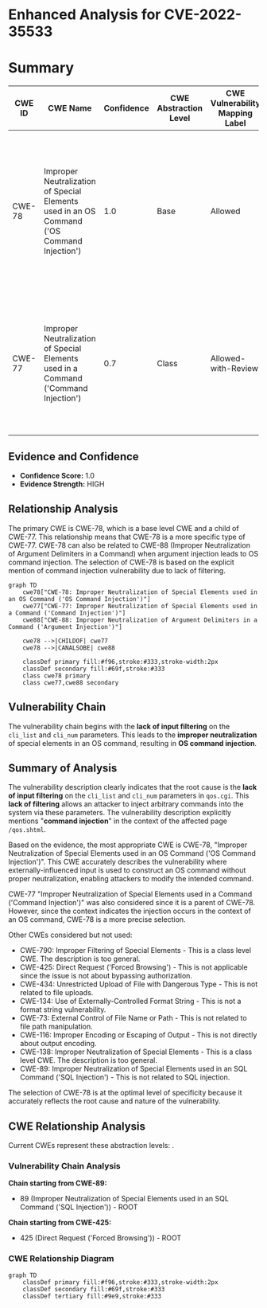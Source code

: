 # Enhanced Analysis for CVE-2022-35533

# Summary
| CWE ID | CWE Name | Confidence | CWE Abstraction Level | CWE Vulnerability Mapping Label | CWE-Vulnerability Mapping Notes |
|---|---|---|---|---|---|
| CWE-78 | Improper Neutralization of Special Elements used in an OS Command ('OS Command Injection') | 1.0 | Base | Allowed | Primary CWE: The application constructs an OS command using external input without proper neutralization of special elements, leading to OS command injection. |
| CWE-77 | Improper Neutralization of Special Elements used in a Command ('Command Injection') | 0.7 | Class | Allowed-with-Review | Secondary Candidate: If the command injection is not specifically an OS command, this could be a more general command injection. |

## Evidence and Confidence

*   **Confidence Score:** 1.0
*   **Evidence Strength:** HIGH

## Relationship Analysis
The primary CWE is CWE-78, which is a base level CWE and a child of CWE-77. This relationship means that CWE-78 is a more specific type of CWE-77. CWE-78 can also be related to CWE-88 (Improper Neutralization of Argument Delimiters in a Command) when argument injection leads to OS command injection. The selection of CWE-78 is based on the explicit mention of command injection vulnerability due to lack of filtering.

```mermaid
graph TD
    cwe78["CWE-78: Improper Neutralization of Special Elements used in an OS Command ('OS Command Injection')"]
    cwe77["CWE-77: Improper Neutralization of Special Elements used in a Command ('Command Injection')"]
    cwe88["CWE-88: Improper Neutralization of Argument Delimiters in a Command ('Argument Injection')"]
    
    cwe78 -->|CHILDOF| cwe77
    cwe78 -->|CANALSOBE| cwe88
    
    classDef primary fill:#f96,stroke:#333,stroke-width:2px
    classDef secondary fill:#69f,stroke:#333
    class cwe78 primary
    class cwe77,cwe88 secondary
```

## Vulnerability Chain
The vulnerability chain begins with the **lack of input filtering** on the `cli_list` and `cli_num` parameters. This leads to the **improper neutralization** of special elements in an OS command, resulting in **OS command injection**.

## Summary of Analysis
The vulnerability description clearly indicates that the root cause is the **lack of input filtering** on the `cli_list` and `cli_num` parameters in `qos.cgi`. This **lack of filtering** allows an attacker to inject arbitrary commands into the system via these parameters. The vulnerability description explicitly mentions "**command injection**" in the context of the affected page `/qos.shtml`.

Based on the evidence, the most appropriate CWE is CWE-78, "Improper Neutralization of Special Elements used in an OS Command ('OS Command Injection')". This CWE accurately describes the vulnerability where externally-influenced input is used to construct an OS command without proper neutralization, enabling attackers to modify the intended command.

CWE-77 "Improper Neutralization of Special Elements used in a Command ('Command Injection')" was also considered since it is a parent of CWE-78. However, since the context indicates the injection occurs in the context of an OS command, CWE-78 is a more precise selection.

Other CWEs considered but not used:

*   CWE-790: Improper Filtering of Special Elements - This is a class level CWE. The description is too general.
*   CWE-425: Direct Request ('Forced Browsing') - This is not applicable since the issue is not about bypassing authorization.
*   CWE-434: Unrestricted Upload of File with Dangerous Type - This is not related to file uploads.
*   CWE-134: Use of Externally-Controlled Format String - This is not a format string vulnerability.
*   CWE-73: External Control of File Name or Path - This is not related to file path manipulation.
*   CWE-116: Improper Encoding or Escaping of Output - This is not directly about output encoding.
*   CWE-138: Improper Neutralization of Special Elements - This is a class level CWE. The description is too general.
*   CWE-89: Improper Neutralization of Special Elements used in an SQL Command ('SQL Injection') - This is not related to SQL injection.

The selection of CWE-78 is at the optimal level of specificity because it accurately reflects the root cause and nature of the vulnerability.


## CWE Relationship Analysis

Current CWEs represent these abstraction levels: .


### Vulnerability Chain Analysis

**Chain starting from CWE-89:**
- 89 (Improper Neutralization of Special Elements used in an SQL Command ('SQL Injection')) - ROOT


**Chain starting from CWE-425:**
- 425 (Direct Request ('Forced Browsing')) - ROOT



### CWE Relationship Diagram

```mermaid
graph TD
    classDef primary fill:#f96,stroke:#333,stroke-width:2px
    classDef secondary fill:#69f,stroke:#333
    classDef tertiary fill:#9e9,stroke:#333
```